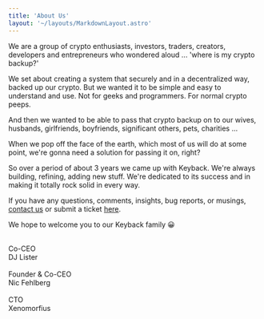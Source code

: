 ```yaml
---
title: 'About Us'
layout: '~/layouts/MarkdownLayout.astro'
---
```


We are a group of crypto enthusiasts, investors, traders, creators, developers and entrepreneurs who wondered aloud ... 'where is my crypto backup?'

We set about creating a system that securely and in a decentralized way, backed up our crypto. But we wanted it to be simple and easy to understand and use. Not for geeks and programmers. For normal crypto peeps.

And then we wanted to be able to pass that crypto backup on to our wives, husbands, girlfriends, boyfriends, significant others, pets, charities ...

When we pop off the face of the earth, which most of us will do at some point, we're gonna need a solution for passing it on, right?

So over a period of about 3 years we came up with Keyback. We're always building, refining, adding new stuff. We're dedicated to its success and in making it totally rock solid in every way.

If you have any questions, comments, insights, bug reports, or musings, [contact us](https://keyback.io/contact) or submit a ticket [here](https://keyback.freshdesk.com/support/tickets/new).

We hope to welcome you to our Keyback family 😀

<br>
Co-CEO<br>
DJ Lister<br><br>
Founder & Co-CEO<br>
Nic Fehlberg<br>
<br>
CTO<br>
Xenomorfius<br>
